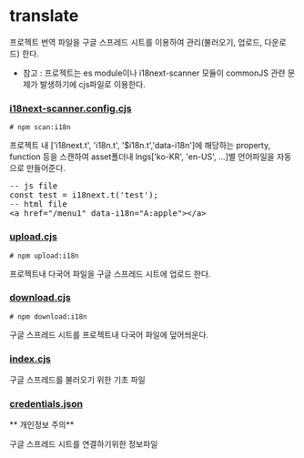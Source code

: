 # translate
프로젝트 번역 파일을 구글 스프레드 시트를 이용하여 관리(불러오기, 업로드, 다운로드) 한다.
* 참고 : 프로젝트는 es module이나 i18next-scanner 모듈이 commonJS 관련 문제가 발생하기에
cjs파일로 이용한다.


### [i18next-scanner.config.cjs](i18next-scanner.config.js)
`# npm scan:i18n`

프로젝트 내 ['i18next.t', 'i18n.t', '$i18n.t','data-i18n']에 해당하는 property, function 등을 스캔하여
asset폴더내 lngs['ko-KR', 'en-US', ...]별 언어파일을 자동으로 만들어준다.

<pre>
-- js file
const test = i18next.t('test');
-- html file
&#60;a href="/menu1" data-i18n="A:apple">&#60;/a>
</pre>

### [upload.cjs](upload.js)
`# npm upload:i18n`

프로젝트내 다국어 파일을 구글 스프레드 시트에 업로드 한다.

### [download.cjs](download.js)
`# npm download:i18n`

구글 스프레드 시트를 프로젝트내 다국어 파일에 덮어씌운다.

### [index.cjs](index.js)
구글 스프레드를 불러오기 위한 기초 파일

### [credentials.json](credentials.json)
** 개인정보 주의**

구글 스프레드 시트를 연결하기위한 정보파일